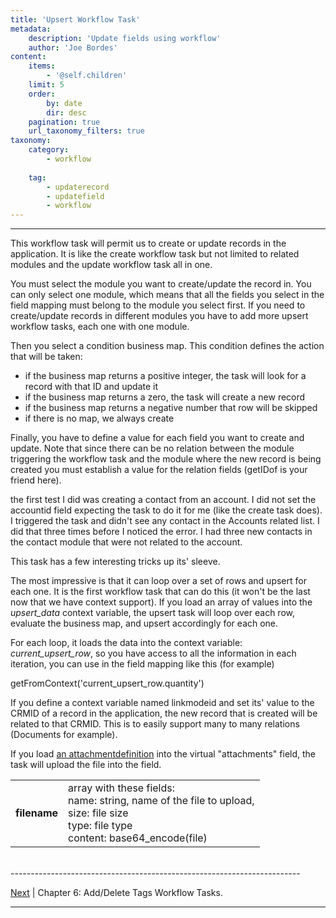 ```yaml
---
title: 'Upsert Workflow Task'
metadata:
    description: 'Update fields using workflow'
    author: 'Joe Bordes'
content:
    items:
        - '@self.children'
    limit: 5
    order:
        by: date
        dir: desc
    pagination: true
    url_taxonomy_filters: true
taxonomy:
    category:
        - workflow
        
    tag:
        - updaterecord
        - updatefield
        - workflow
---
```

---

This workflow task will permit us to create or update records in the application. It is like the create workflow task but not limited to related modules and the update workflow task all in one.

You must select the module you want to create/update the record in. You can only select one module, which means that all the fields you select in the field mapping must belong to the module you select first. If you need to create/update records in different modules you have to add more upsert workflow tasks, each one with one module.

Then you select a condition business map. This condition defines the action that will be taken:

-   if the business map returns a positive integer, the task will look for a record with that ID and update it
-   if the business map returns a zero, the task will create a new record
-   if the business map returns a negative number that row will be skipped
-   if there is no map, we always create

Finally, you have to define a value for each field you want to create and update. Note that since there can be no relation between the module triggering the workflow task and the module where the new record is being created you must establish a value for the relation fields (getIDof is your friend here).

<div class="notices blue">
the first test I did was creating a contact from an account. I did not set the accountid field expecting the task to do it for me (like the create task does). I triggered the task and didn't see any contact in the Accounts related list. I did that three times before I noticed the error. I had three new contacts in the contact module that were not related to the account. </div>

This task has a few interesting tricks up its' sleeve.

The most impressive is that it can loop over a set of rows and upsert for each one. It is the first workflow task that can do this (it won't be the last now that we have context support). If you load an array of values into the *upsert_data* context variable, the upsert task will loop over each row, evaluate the business map, and upsert accordingly for each one.

For each loop, it loads the data into the context variable: *current_upsert_row*, so you have access to all the information in each iteration, you can use in the field mapping like this (for example)

<div class="notices blue">
getFromContext('current_upsert_row.quantity')
</div>

If you define a context variable named linkmodeid and set its' value to the CRMID of a record in the application, the new record that is created will be related to that CRMID. This is to easily support many to many relations (Documents for example).

If you load [an attachmentdefinition](../../../10.developer-guide/02.webservice-development/03.docenhance) into the virtual "attachments" field, the task will upload the file into the field.


<table class="table table-striped">
<tbody>
<tr>
<td><strong>filename</strong></td>
<td>array with these fields:<br>
  name: string, name of the file to upload,<br>
  size: file size <br>
  type: file type <br>
  content: base64_encode(file)</td>
</tr>
</tbody>
</table>

<br>
------------------------------------------------------------------------

[Next](../01.addeltag_workflows) | Chapter 6: Add/Delete Tags Workflow Tasks.

------------------------------------------------------------------------